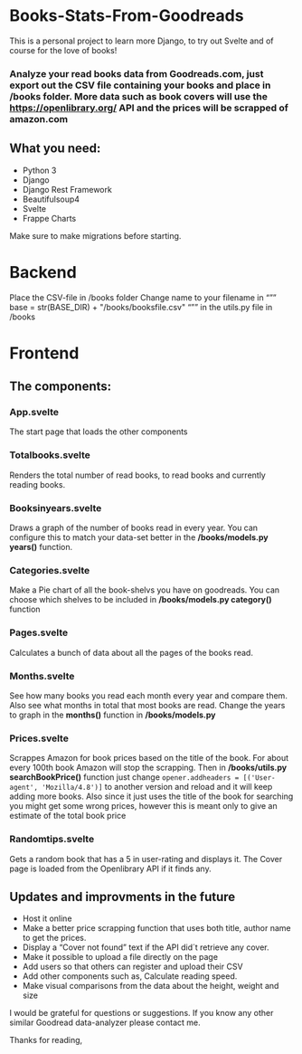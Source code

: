 # Books-Stats-From-Goodreads

This is a personal project to learn more Django, to try out Svelte and of course for the love of books! 

### Analyze your read books data from Goodreads.com, just export out the CSV file containing your books and place in /books folder. More data such as book covers will use the https://openlibrary.org/ API and the prices will be scrapped of amazon.com 

## What you need:
- Python 3
- Django
- Django Rest Framework
- Beautifulsoup4
- Svelte
- Frappe Charts

Make sure to make migrations before starting.

# Backend
Place the CSV-file in /books folder
 Change name to your filename in “”” base = str(BASE_DIR) + "/books/booksfile.csv" “”” in the utils.py file in /books


# Frontend
## The components:
### App.svelte
The start page that loads the other components
### Totalbooks.svelte
Renders the total number of read books, to read books and currently reading books.
### Booksinyears.svelte
Draws a graph of the number of books read in every year. You can configure this to match your data-set better in the **/books/models.py years()** function.
### Categories.svelte
Make a Pie chart of all the book-shelvs you have on goodreads. You can choose which shelves to be included in **/books/models.py category()** function
### Pages.svelte
Calculates a bunch of data about all the pages of the books read.
### Months.svelte
See how many books you read each month every year and compare them. Also see what months in total that most books are read. Change the years to graph in the **months()** function in **/books/models.py**
### Prices.svelte
  Scrappes Amazon for book prices based on the title of the book. For about every 100th book Amazon will stop the scrapping. Then in **/books/utils.py searchBookPrice()**    function just change ``` opener.addheaders = [('User-agent', 'Mozilla/4.8')] ``` to another version and reload and it will keep adding more books. Also since it just uses the title of the book for searching you might get some wrong prices, however this is meant only to give an estimate of the total book price
### Randomtips.svelte
  Gets a random book that has a 5 in user-rating and displays it. The Cover page is loaded from the Openlibrary API if it finds any.
  
## Updates and improvments in the future
 - Host it online
 - Make a better price scrapping function that uses both title, author name to get the prices.
 - Display a “Cover not found” text if the API did´t retrieve any cover.
 - Make it possible to upload a file directly on the page
 - Add users so that others can register and upload their CSV
 - Add other components such as, Calculate reading speed.
 - Make visual comparisons from the data about the height, weight and size
  
  
  
I would be grateful for questions or suggestions. If you know any other similar Goodread data-analyzer please contact me. 


Thanks for reading, 


